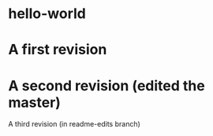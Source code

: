 # hello-world

# A first revision
# A second revision (edited the master)
 A third revision (in readme-edits branch)
